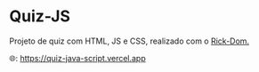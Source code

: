 # Quiz-JS
Projeto de quiz com HTML, JS e CSS, realizado com o <a href="https://github.com/Rick-Dom"> Rick-Dom.</a>

🌐: https://quiz-java-script.vercel.app

